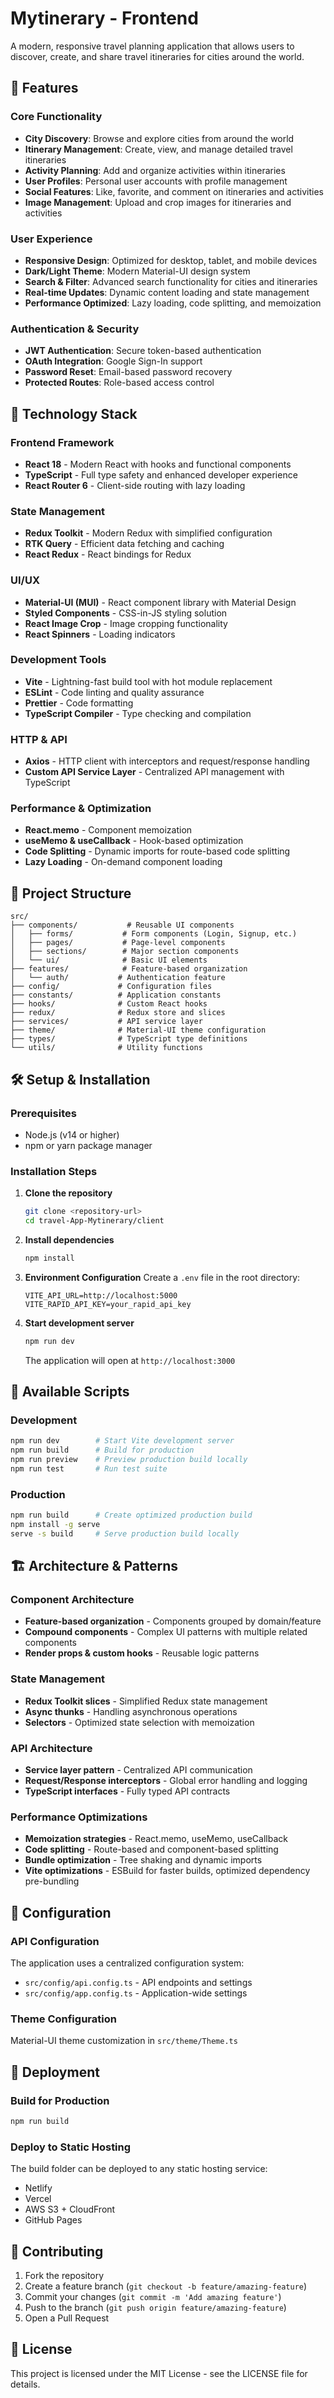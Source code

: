 # Mytinerary - Frontend

A modern, responsive travel planning application that allows users to discover, create, and share travel itineraries for cities around the world.

## 🌟 Features

### Core Functionality
- **City Discovery**: Browse and explore cities from around the world
- **Itinerary Management**: Create, view, and manage detailed travel itineraries
- **Activity Planning**: Add and organize activities within itineraries
- **User Profiles**: Personal user accounts with profile management
- **Social Features**: Like, favorite, and comment on itineraries and activities
- **Image Management**: Upload and crop images for itineraries and activities

### User Experience
- **Responsive Design**: Optimized for desktop, tablet, and mobile devices
- **Dark/Light Theme**: Modern Material-UI design system
- **Search & Filter**: Advanced search functionality for cities and itineraries
- **Real-time Updates**: Dynamic content loading and state management
- **Performance Optimized**: Lazy loading, code splitting, and memoization

### Authentication & Security
- **JWT Authentication**: Secure token-based authentication
- **OAuth Integration**: Google Sign-In support
- **Password Reset**: Email-based password recovery
- **Protected Routes**: Role-based access control

## 🚀 Technology Stack

### Frontend Framework
- **React 18** - Modern React with hooks and functional components
- **TypeScript** - Full type safety and enhanced developer experience
- **React Router 6** - Client-side routing with lazy loading

### State Management
- **Redux Toolkit** - Modern Redux with simplified configuration
- **RTK Query** - Efficient data fetching and caching
- **React Redux** - React bindings for Redux

### UI/UX
- **Material-UI (MUI)** - React component library with Material Design
- **Styled Components** - CSS-in-JS styling solution
- **React Image Crop** - Image cropping functionality
- **React Spinners** - Loading indicators

### Development Tools
- **Vite** - Lightning-fast build tool with hot module replacement
- **ESLint** - Code linting and quality assurance
- **Prettier** - Code formatting
- **TypeScript Compiler** - Type checking and compilation

### HTTP & API
- **Axios** - HTTP client with interceptors and request/response handling
- **Custom API Service Layer** - Centralized API management with TypeScript

### Performance & Optimization
- **React.memo** - Component memoization
- **useMemo & useCallback** - Hook-based optimization
- **Code Splitting** - Dynamic imports for route-based code splitting
- **Lazy Loading** - On-demand component loading

## 📁 Project Structure

```
src/
├── components/           # Reusable UI components
│   ├── forms/           # Form components (Login, Signup, etc.)
│   ├── pages/           # Page-level components
│   ├── sections/        # Major section components
│   └── ui/              # Basic UI elements
├── features/            # Feature-based organization
│   └── auth/           # Authentication feature
├── config/             # Configuration files
├── constants/          # Application constants
├── hooks/              # Custom React hooks
├── redux/              # Redux store and slices
├── services/           # API service layer
├── theme/              # Material-UI theme configuration
├── types/              # TypeScript type definitions
└── utils/              # Utility functions
```

## 🛠️ Setup & Installation

### Prerequisites
- Node.js (v14 or higher)
- npm or yarn package manager

### Installation Steps

1. **Clone the repository**
   ```bash
   git clone <repository-url>
   cd travel-App-Mytinerary/client
   ```

2. **Install dependencies**
   ```bash
   npm install
   ```

3. **Environment Configuration**
   Create a `.env` file in the root directory:
   ```env
   VITE_API_URL=http://localhost:5000
   VITE_RAPID_API_KEY=your_rapid_api_key
   ```

4. **Start development server**
   ```bash
   npm run dev
   ```

   The application will open at `http://localhost:3000`

## 📜 Available Scripts

### Development
```bash
npm run dev        # Start Vite development server
npm run build      # Build for production
npm run preview    # Preview production build locally
npm run test       # Run test suite
```

### Production
```bash
npm run build      # Create optimized production build
npm install -g serve
serve -s build     # Serve production build locally
```

## 🏗️ Architecture & Patterns

### Component Architecture
- **Feature-based organization** - Components grouped by domain/feature
- **Compound components** - Complex UI patterns with multiple related components
- **Render props & custom hooks** - Reusable logic patterns

### State Management
- **Redux Toolkit slices** - Simplified Redux state management
- **Async thunks** - Handling asynchronous operations
- **Selectors** - Optimized state selection with memoization

### API Architecture
- **Service layer pattern** - Centralized API communication
- **Request/Response interceptors** - Global error handling and logging
- **TypeScript interfaces** - Fully typed API contracts

### Performance Optimizations
- **Memoization strategies** - React.memo, useMemo, useCallback
- **Code splitting** - Route-based and component-based splitting
- **Bundle optimization** - Tree shaking and dynamic imports
- **Vite optimizations** - ESBuild for faster builds, optimized dependency pre-bundling

## 🔧 Configuration

### API Configuration
The application uses a centralized configuration system:
- `src/config/api.config.ts` - API endpoints and settings
- `src/config/app.config.ts` - Application-wide settings

### Theme Configuration
Material-UI theme customization in `src/theme/Theme.ts`

## 🚀 Deployment

### Build for Production
```bash
npm run build
```

### Deploy to Static Hosting
The build folder can be deployed to any static hosting service:
- Netlify
- Vercel
- AWS S3 + CloudFront
- GitHub Pages

## 🤝 Contributing

1. Fork the repository
2. Create a feature branch (`git checkout -b feature/amazing-feature`)
3. Commit your changes (`git commit -m 'Add amazing feature'`)
4. Push to the branch (`git push origin feature/amazing-feature`)
5. Open a Pull Request

## 📄 License

This project is licensed under the MIT License - see the LICENSE file for details.
